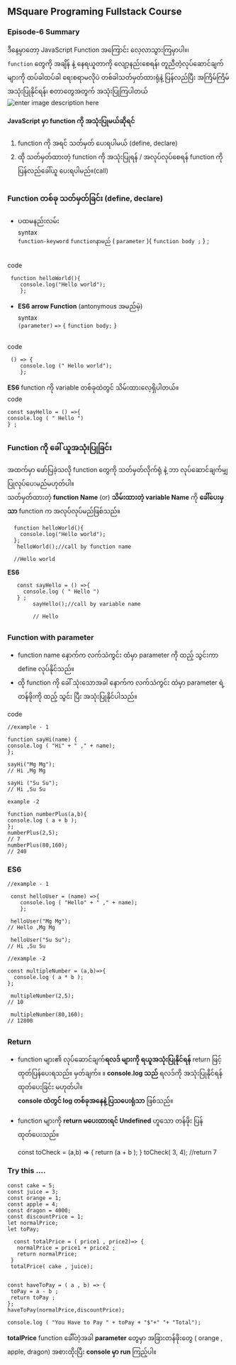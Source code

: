 ﻿
## MSquare Programing Fullstack Course

### Episode-6 Summary

ဒီနေ့မှာတော့ JavaScript Function အကြောင်း လေ့လာသွားကြမှာပါ။၊<br>
 `function` တွေကို အချိန် နဲ့ နေရယူတာကို လျော့နည်းစေရန်၊ တူညီတဲ့လုပ်ဆောင်ချက်များကို ထပ်ခါထပ်ခါ ရေးစရာမလိုပဲ  တစ်ခါသတ်မှတ်ထားရုံနဲ့ ပြန်လည်ပြီး အကြိမ်ကြိမ် အသုံးပြုနိုင်ရန်၊ စတာတွေအတွက် အသုံးပြုကြပါတယ်
![enter image description here](https://res.cloudinary.com/practicaldev/image/fetch/s--pClJgvrv--/c_limit,f_auto,fl_progressive,q_auto,w_880/https://dev-to-uploads.s3.amazonaws.com/i/mt2jlra7jd5gdgl8up8y.png)


#### JavaScript မှာ function ကို အသုံးပြုမယ်ဆိုရင်

 1. function ကို အရင် သတ်မှတ် ပေးရပါမယ် (define, declare)
 2. ထို သတ်မှတ်ထားတဲ့ function ကို အသုံးပြုရန် / အလုပ်လုပ်စေရန် function ကို ပြန်လည်ခေါ်ယူ ပေးရပါမည်။(call)
  
  ##
  ### Function တစ်ခု သတ်မှတ်ခြင်း (define, declare)
  - ပထမနည်းလမ်း<br>
syntax<br>
      ``function-keyword`` ``functionနာမည်`` ( ``parameter`` ){
       ``function body ;``
       } ;

  <br> code

     function helloWorld(){
        console.log("Hello world");
        };

- **ES6 arrow Function** (antonymous အမည်မဲ့)<br>
syntax<br>
   `(parameter)` `=>` `{`
   `function body;`
   `}`
<br>
code
   

     () => {
        console.log (" Hello world");
        };

 **ES6** function ကို variable တစ်ခုထဲတွင် သိမ်းထားလေ့ရှိပါတယ်။<br>
code

    const sayHello = () =>{
    console.log ( " Hello ")
    } ;
         
##
### Function ကို ခေါ် ယူအသုံးပြုခြင်း
အထက်မှာ ဖော်ပြခဲ့သလို function တွေကို သတ်မှတ်လိုက်ရုံ နဲ့ ဘာ လုပ်ဆောင်ချက်မျှ
ပြုလုပ်ပေးမည်မဟုတ်ပါ။<br>
သတ်မှတ်ထားတဲ့ **function Name** (or) **သိမ်းထားတဲ့ variable Name** ကို **ခေါ််ပေးမှသာ** function က အလုပ်လုပ်မည်ဖြစ်သည်။

    
      function helloWorld(){
        console.log("Hello world");
      };
       helloWorld();//call by function name
      
      //Hello world

**ES6**
   

       const sayHello = () =>{
         console.log ( " Hello ")
       } ;
            sayHello();//call by variable name
            
            // Hello
##
### **Function with parameter**
 - function name နောက်က လက်သဲကွင်း ထဲမှာ parameter ကို ထည့် သွင်းကာ define လုပ်နိုင်သည်။
 - ထို function ကို ခေါ် သုံးသောအခါ နောက်က လက်သဲကွင်း ထဲမှာ parameter ရဲ့ တန်ဖိုးကို ထည့် သွင်း
 ပြီး အသုံးပြုနိုင်ပါသည်။

code

    //example - 1
    
    function sayHi(name) {
    console.log ( "Hi" + " ," + name);
    };
    
    sayHi("Mg Mg");
    // Hi ,Mg Mg
    
    sayHi ("Su Su");
    // Hi ,Su Su
    
    example -2
    
    function numberPlus(a,b){
    console.log ( a + b );
    };
    numberPlus(2,5);
    // 7
    numberPlus(80,160);
    // 240

 
 ### ES6
 

    //example - 1
    
     const helloUser = (name) =>{
        console.log ( "Hello" + " ," + name);
        };
        
     helloUser("Mg Mg");
    // Hello ,Mg Mg
    
     helloUser("Su Su");
    // Hi ,Su Su
    
    //example -2
    
    const multipleNumber = (a,b)=>{
      console.log ( a * b );
    };
    
     multipleNumber(2,5);
    // 10
    
     multipleNumber(80,160);
    // 12800
##
### Return
 - function များ၏ လုပ်ဆောင်ချက်**ရလဒ် များကို ရယူအသုံးပြုနိုင်ရန်** return ဖြင့် ထုတ်ပြန်ပေးရသည်။
မှတ်ချက်။ ။ **console.log သည်** ရလဒ်ကို အသုံးပြုနိုင်ရန် ထုတ်ပေးခြင်း မဟုတ်ပါ။ <br>
**console ထဲတွင် log တစ်ခုအနေနဲ့ ပြသပေးရုံသာ** ဖြစ်သည်။
 
 - function များကို **return မပေးထားရင် Undefined** ဟူသော တန်ဖိုး
   ပြန်ထုတ်ပေးသည်။

 
  

     const toCheck = (a,b) => {
             return (a + b );
             }
             toCheck( 3, 4);
             //return 7

### Try this ....

    const cake = 5;
    const juice = 3;
    const orange = 1;
    const apple = 4;
    const dragon = 4000;
    const discountPrice = 1;
    let normalPrice;
    let toPay;
    
      const totalPrice = ( price1 , price2)=> {
       normalPrice = price1 + price2 ;
       return normalPrice;
     }
     totalPrice( cake , juice);
    
   
    const haveToPay = ( a , b) => {
     toPay = a - b ;
     return toPay ;
    };
    haveToPay(normalPrice,discountPrice);
    
    console.log ( "You Have to Pay " + toPay + "$"+" "+ "Total");

       
**totalPrice** function ခေါ််တဲ့အခါ  **parameter** တွေမှာ အခြားတန်ဖိုးတွေ ( orange , apple, dragon) အစားထိုးပြီး **console မှာ run** ကြည့်ပါ။
